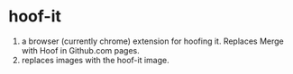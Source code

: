 # hoof-it

1. a browser (currently chrome) extension for hoofing it. Replaces Merge with Hoof in Github.com pages.
2. replaces images with the hoof-it image.

